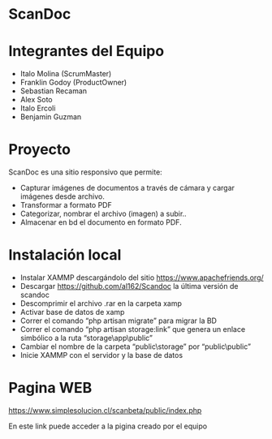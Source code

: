 # ScanDoc

# Integrantes del Equipo
- Italo Molina (ScrumMaster)
- Franklin Godoy (ProductOwner)
- Sebastian Recaman
- Alex Soto
- Italo Ercoli
- Benjamin Guzman

# Proyecto
ScanDoc es una sitio responsivo que permite:
- Capturar imágenes de documentos a través de cámara y cargar imágenes desde  archivo.
- Transformar a formato PDF
- Categorizar, nombrar el archivo (imagen) a subir..
- Almacenar en bd el documento en formato PDF.

# Instalación local
- Instalar XAMMP descargándolo del sitio https://www.apachefriends.org/
- Descargar https://github.com/al162/Scandoc la última versión de scandoc
- Descomprimir el archivo .rar en la carpeta xamp
- Activar base de datos de xamp
- Correr el comando “php artisan migrate” para migrar la BD
- Correr el comando “php artisan storage:link” que genera un enlace simbólico a la ruta “storage\app\public”
- Cambiar el nombre de la carpeta “public\storage” por  “public\public”
- Inicie XAMMP con el servidor y la base de datos



# Pagina WEB

https://www.simplesolucion.cl/scanbeta/public/index.php

En este link puede acceder a la pigina creado por el equipo
